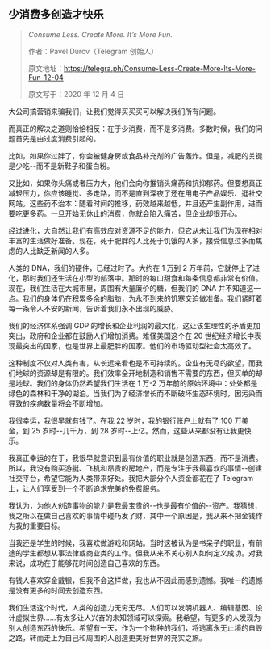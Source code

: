 ## 少消费多创造才快乐

> _Consume Less. Create More. It’s More Fun._
> 
> 作者：Pavel Durov（Telegram 创始人）
> 
> 原文地址：https://telegra.ph/Consume-Less-Create-More-Its-More-Fun-12-04
> 
> 原文写于：2020 年 12 月 4 日

大公司搞营销来骗我们，让我们觉得买买买可以解决我们所有问题。

而真正的解决之道则恰恰相反：在于少消费，而不是多消费。多数时候，我们的问题首先是由过度消费引起的。

比如，如果你过胖了，你会被健身房或食品补充剂的广告轰炸。但是，减肥的关键是少吃--而不是新鞋子和蛋白粉。

又比如，如果你头痛或者压力大，他们会向你推销头痛药和抗抑郁药。但要想真正减轻压力，你应该睡觉、多走路，而不是直到深夜了还在用电子产品娱乐、逛社交网站。这些药不治本：随着时间的推移，药效越来越低，并且还产生副作用，进而要吃更多药。一旦开始无休止的消费，你就会陷入痛苦，但企业却很开心。

经过进化，大自然让我们有高效应对资源不足的能力，但它从未让我们为现在相对丰富的生活做好准备。现在，死于肥胖的人比死于饥饿的人多，接受信息过多而焦虑的人比缺乏新闻的人多。

人类的 DNA，我们的硬件，已经过时了。大约在 1 万到 2 万年前，它就停止了进化，那时我们还生活在小型的部落中。那时的每口甜食和每条信息都非常有价值。现在，我们生活在大城市里，周围有大量廉价的糖，但我们的 DNA 并不知道这一点。我们的身体仍在积累多余的脂肪，为永不到来的饥寒交迫做准备。我们紧盯着每一条令人不安的新闻，告诉着我们永不出现的威胁。

我们的经济体系强调 GDP 的增长和企业利润的最大化，这让该生理性的矛盾更加突出，政府和企业都在鼓励人们增加消费。难怪美国这个在 20 世纪经济增长中表现最突出的国家，也是世界上最肥胖的国家。他们的市场驱动型社会太高效了。

这种制度不仅对人类有害，从长远来看也是不可持续的。企业有无尽的欲望，而我们地球的资源却是有限的。我们效率全开地制造和销售不需要的东西，但买单的却是地球。我们的身体仍然希望我们生活在 1 万-2 万年前的原始环境中：处处都是绿色的森林和干净的湖泊。当我们为了经济增长而不断破坏生态环境时，因污染而导致的疾病数量将会不断增加。

我很幸运，我很早就有钱了。在我 22 岁时，我的银行账户上就有了 100 万美金，到 25 岁时--几千万，到 28 岁时--上亿。然而，这些从来都没有让我更快乐。

我真正幸运的在于，我很早就意识到最有价值的职业就是创造东西，而不是消费。所以，我没有购买游艇、飞机和昂贵的房地产，而是专注于我最喜欢的事情--创建社交平台，希望它能为人类带来好处。我把大部分个人资金都花在了 Telegram 上，让人们享受到一个不断追求完美的免费服务。

我认为，为他人创造事物的能力是我最宝贵的--也是最有价值的--资产。我猜想，我之所以在做自己喜欢的事情中碰巧发了财，其中一个原因是，我从来不把金钱作为我的重要目标。

当我还是学生的时候，我喜欢做游戏和网站。当时这被认为是书呆子的职业，有前途的学生都想从事法律或商业类的工作。但我从来不关心别人如何定义成功。对我来说，成功在于能够花时间创造自己喜欢的东西。

有钱人喜欢穿金戴银，但我不会这样做，我也从不因此而感到遗憾。我唯一的遗憾是没有更多的时间去创造东西。

我们生活这个时代，人类的创造力无穷无尽。人们可以发明机器人、编辑基因、设计虚拟世界......有太多让人兴奋的未知领域可以探索。我希望，有更多的人发现为别人创造东西的快乐。希望有一天，作为一个物种的我们，将逃离永无止境的自毁之路，转而走上为自己和周围的人创造更美好世界的充实之旅。
